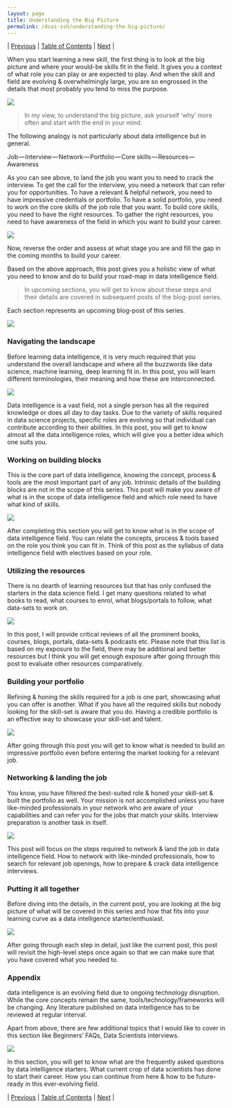 ```yaml
---
layout: page
title: Understanding the Big Picture
permalink: /dsai-ssh/understanding-the-big-picture/
---
```


| [Previous](https://ankit-rathi.github.io/dsai-ssh/preface/)  | [Table of Contents](https://ankit-rathi.github.io/dsai-ssh/) | [Next](https://ankit-rathi.github.io/dsai-ssh/navigating-the-landscape/)  |

When you start learning a new skill, the first thing is to look at the big picture and where your would-be skills fit in the field. It gives you a context of what role you can play or are expected to play. And when the skill and field are evolving & overwhelmingly large, you are so engrossed in the details that most probably you tend to miss the purpose.

![](https://cdn-images-1.medium.com/max/800/0*cDyDax0mqa8wJYhX)

> In my view, to understand the big picture, ask yourself ‘why’ more often and start with the end in your mind.

The following analogy is not particularly about data intelligence but in general.

Job — Interview — Network — Portfolio — Core skills — Resources — Awareness

As you can see above, to land the job you want you to need to crack the interview. To get the call for the interview, you need a network that can refer you for opportunities. To have a relevant & helpful network, you need to have impressive credentials or portfolio. To have a solid portfolio, you need to work on the core skills of the job role that you want. To build core skills, you need to have the right resources. To gather the right resources, you need to have awareness of the field in which you want to build your career.

![](https://cdn-images-1.medium.com/max/800/1*6kVnic89hB7kFwxOMS3t4A.png)

Now, reverse the order and assess at what stage you are and fill the gap in the coming months to build your career.

Based on the above approach, this post gives you a holistic view of what you need to know and do to build your road-map in data intelligence field.

> In upcoming sections, you will get to know about these steps and their details are covered in subsequent posts of the blog-post series.

Each section represents an upcoming blog-post of this series.

![](https://cdn-images-1.medium.com/max/800/1*0ml64gG99aApYO55NZdmyQ.png)

### Navigating the landscape

Before learning data intelligence, it is very much required that you understand the overall landscape and where all the buzzwords like data science, machine learning, deep learning fit in. In this post, you will learn different terminologies, their meaning and how these are interconnected.

![](https://cdn-images-1.medium.com/max/800/0*BNYaygPpL0nY6UyL)

Data intelligence is a vast field, not a single person has all the required knowledge or does all day to day tasks. Due to the variety of skills required in data science projects, specific roles are evolving so that individual can contribute according to their abilities. In this post, you will get to know almost all the data intelligence roles, which will give you a better idea which one suits you.

### Working on building blocks

This is the core part of data intelligence, knowing the concept, process & tools are the most important part of any job. Intrinsic details of the building blocks are not in the scope of this series. This post will make you aware of what is in the scope of data intelligence field and which role need to have what kind of skills.

![](https://cdn-images-1.medium.com/max/800/0*0F2CbjX6IQcIrJsi)

After completing this section you will get to know what is in the scope of data intelligence field. You can relate the concepts, process & tools based on the role you think you can fit in. Think of this post as the syllabus of data intelligence field with electives based on your role.

### Utilizing the resources

There is no dearth of learning resources but that has only confused the starters in the data science field. I get many questions related to what books to read, what courses to enrol, what blogs/portals to follow, what data-sets to work on.

![](https://cdn-images-1.medium.com/max/800/0*dWaBSlg-8VI0Mtwz)

In this post, I will provide critical reviews of all the prominent books, courses, blogs, portals, data-sets & podcasts etc. Please note that this list is based on my exposure to the field, there may be additional and better resources but I think you will get enough exposure after going through this post to evaluate other resources comparatively.

### Building your portfolio

Refining & honing the skills required for a job is one part, showcasing what you can offer is another. What if you have all the required skills but nobody looking for the skill-set is aware that you do. Having a credible portfolio is an effective way to showcase your skill-set and talent.

![](https://cdn-images-1.medium.com/max/800/0*cRxBCyYK_ZolFcuF)

After going through this post you will get to know what is needed to build an impressive portfolio even before entering the market looking for a relevant job.

### Networking & landing the job

You know, you have filtered the best-suited role & honed your skill-set & built the portfolio as well. Your mission is not accomplished unless you have like-minded professionals in your network who are aware of your capabilities and can refer you for the jobs that match your skills. Interview preparation is another task in itself.

![](https://cdn-images-1.medium.com/max/800/0*jdY_8JYWBFiV8Z-m)

This post will focus on the steps required to network & land the job in data intelligence field. How to network with like-minded professionals, how to search for relevant job openings, how to prepare & crack data intelligence interviews.

### Putting it all together

Before diving into the details, in the current post, you are looking at the big picture of what will be covered in this series and how that fits into your learning curve as a data intelligence starter/enthusiast.

![](https://cdn-images-1.medium.com/max/800/0*5vzhkZLEPxQmtNDi)

After going through each step in detail, just like the current post, this post will revisit the high-level steps once again so that we can make sure that you have covered what you needed to.

### Appendix

data intelligence is an evolving field due to ongoing technology disruption. While the core concepts remain the same, tools/technology/frameworks will be changing. Any literature published on data intelligence has to be reviewed at regular interval.

Apart from above, there are few additional topics that I would like to cover in this section like Beginners’ FAQs, Data Scientists interviews.

![](https://cdn-images-1.medium.com/max/800/0*ScjigSo9nRnUjnyb)

In this section, you will get to know what are the frequently asked questions by data intelligence starters. What current crop of data scientists has done to start their career. How you can continue from here & how to be future-ready in this ever-evolving field.


| [Previous](https://ankit-rathi.github.io/dsai-ssh/preface/)  | [Table of Contents](https://ankit-rathi.github.io/dsai-ssh/) | [Next](https://ankit-rathi.github.io/dsai-ssh/navigating-the-landscape/)  |
